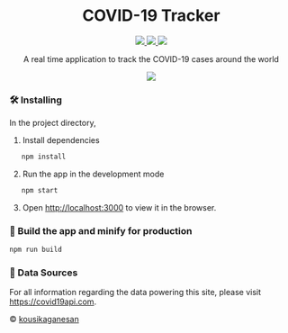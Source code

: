 <h1 align="center">COVID-19 Tracker </h1>

<p align="center">
    <a href="https://reactjs.org/">
        <img src="https://img.shields.io/badge/React-16.13.1-blue">
    </a>
    <a href="#">
        <img src="https://badges.frapsoft.com/os/v1/open-source.svg?v=103">
    </a>
    <a href="#">
        <img src="https://img.shields.io/badge/PRs-Welcome-brightgreen.svg?style=flat">
    </a>
</p>

<p align="center">
    A real time application to track the COVID-19 cases around the world
</p>

<p align="center">
    <img src="https://user-images.githubusercontent.com/20679183/83302921-cae35680-a219-11ea-8c95-18e50bae0211.png">
</p>

### 🛠 Installing

In the project directory, 

1. Install dependencies

   

``` bash
   npm install
   ```

2. Run the app in the development mode

   

``` bash
   npm start
   ```

3. Open [http://localhost:3000](http://localhost:3000) to view it in the browser.

### 🚀 Build the app and minify for production

``` bash
npm run build
```

### 📝 Data Sources

For all information regarding the data powering this site, please visit https://covid19api.com.

© [kousikaganesan](https://github.com/kousikaganesan)
